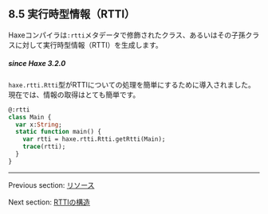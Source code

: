 ## 8.5 実行時型情報（RTTI）

Haxeコンパイラは`:rtti`メタデータで修飾されたクラス、あるいはその子孫クラスに対して実行時型情報（RTTI）を生成します。

##### since Haxe 3.2.0

`haxe.rtti.Rtti`型がRTTIについての処理を簡単にするために導入されました。現在では、情報の取得はとても簡単です。

```haxe
@:rtti
class Main {
  var x:String;
  static function main() {
    var rtti = haxe.rtti.Rtti.getRtti(Main);
    trace(rtti);
  }
}
```

---

Previous section: [リソース](cr-resources.md)

Next section: [RTTIの構造](cr-rtti-structure.md)
